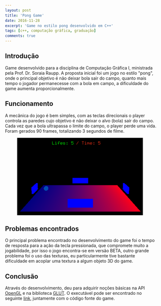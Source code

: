 ```yaml
---
layout: post
title: 'Pong Game'
date: 2016-11-28
excerpt: 'Game no estilo pong desenvolvido em C++'
tags: [c++, computação gráfica, graduação]
comments: true
---
```


## Introdução

Game desenvolvido para a disciplina de Computação Gráfica I, ministrada pela Prof. Dr. Soraia Raupp. A proposta inicial foi um jogo no estilo "pong", onde o principal objetivo é não deixar bola sair do campo, quanto mais tempo o jogador permanecesse com a bola em campo, a dificuldade do game aumenta proporcionalmente.

## Funcionamento

A mecânica do jogo é bem simples, com as teclas direcionais o player controla as paredes cujo objetivo é não deixar o alvo (bola) sair do campo. Cada vez que a bola ultrapassa o limite do campo, o player perde uma vida.
Foram gerados 90 frames, totalizando 3 segundos de filme.

<figure>
	<img src="../assets/img/posts/img9.png">
</figure>

## Problemas encontrados

O principal problema encontrado no desenvolvimento do game foi o tempo de resposta para a ação da tecla pressionada, que compromete muito a jogabilidade, por isso o jogo encontra-se em versão BETA, outro grande problema foi o uso das texturas, eu particularmente tive bastante dificuldade em acoplar uma textura a algum objeto 3D do game.

## Conclusão

Através do desenvolvimento, deu para adquirir noções básicas na API <a href="https://www.opengl.org/">OpenGL</a> e na biblioteca <a href="https://www.opengl.org/resources/libraries/glut/">GLUT</a>. O executável pode ser encontrado no seguinte <a href="https://drive.google.com/open?id=0B8sCkbWAECcZN2pHRUMtSkg3MXM">link</a>, juntamente com o código fonte do game.

